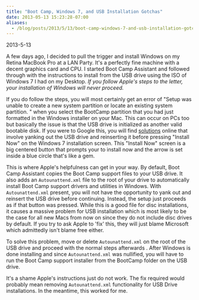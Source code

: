 ```yaml
---
title: "Boot Camp, Windows 7, and USB Installation Gotchas"
date: 2013-05-13 15:23:28-07:00
aliases:
  - /blog/posts/2013/5/13/boot-camp-windows-7-and-usb-installation-gotchas/
---
```

2013-5-13

A few days ago, I decided to pull the trigger and install Windows on my Retina
MacBook Pro at a LAN Party. It's a perfectly fine machine with a decent
graphics card and CPU. I started Boot Camp Assistant and followed through with
the instructions to install from the USB drive using the ISO of Windows 7 I had
on my Desktop. *If you follow Apple's steps to the letter, your installation of
Windows will never proceed.*

If you do follow the steps, you will most certainly get an error of "Setup was
unable to create a new system partition or locate an existing system partition.
" when you select the BootCamp partition that you had just formatted in the
Windows installer on your Mac. This can occur on PCs too but basically the
issue is that the USB drive is initialized as another valid bootable disk. If
you were to Google this, you will find
[solutions](http://social.technet.microsoft.com/Forums/en-US/w7itproinstall/thread/9e18e169-f77e-4026-b22f-f602e670d55c/)
online that involve yanking out the USB drive and reinserting it before
pressing "Install Now" on the Windows 7 installation screen. This "Install Now"
screen is a big centered button that prompts your to install now and the arrow
is set inside a blue circle that's like a gem.

This is where Apple's helpfulness can get in your way. By default, Boot Camp
Assistant copies the Boot Camp support files to your USB drive. It also adds an
`Autounattend.xml` file to the root of your drive to automatically install Boot
Camp support drivers and utilities in Windows. With `Autounattend.xml` present,
you will not have the opportunity to yank out and reinsert the USB drive before
continuing. Instead, the setup just proceeds as if that button was pressed.
While this is a good file for disc installations, it causes a massive problem
for USB installation which is most likely to be the case for all new Macs from
  now on since they do not include disc drives by default.  If you try to ask
  Apple to 'fix' this, they will just blame Microsoft which admittedly isn't
  blame free either.

To solve this problem, move or delete `Autounattend.xml` on the root of the USB
drive and proceed with the normal steps afterwards .  After Windows is done
installing and since `Autounattend.xml` was nullified, you will have to run the
Boot Camp support installer from the BootCamp folder on the USB drive.

It's a shame Apple's instructions just do not work. The fix required would
probably mean removing `Autounattend.xml` functionality for USB Drive
installations. In the meantime, this worked for me.
